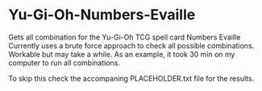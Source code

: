 # Yu-Gi-Oh-Numbers-Evaille
Gets all combination for the Yu-Gi-Oh TCG spell card Numbers Evaille
Currently uses a brute force approach to check all possible combinations.
Workable but may take a while. As an example, it took 30 min on my computer to run all combinations.

To skip this check the accompaning PLACEHOLDER.txt file for the results.
